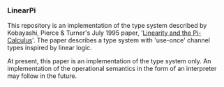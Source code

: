 ### LinearPi

This repository is an implementation of the type system described by Kobayashi,
Pierce & Turner's July 1995 paper,
'[Linearity and the Pi-Calculus](http://dl.acm.org/citation.cfm?id=330251)'. The
paper describes a type system with 'use-once' channel types inspired by linear
logic.

At present, this paper is an implementation of the type system only. An
implementation of the operational semantics in the form of an interpreter may
follow in the future.
